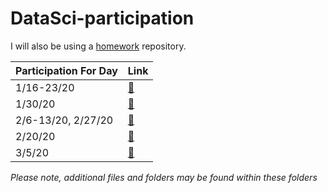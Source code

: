 # DataSci-participation

I will also be using a [homework](https://github.com/USF-Psych-DataSci-2020/DataSci-hw-ansley9521) repository. 

Participation For Day | Link
----------------|-------------
1/16-23/20 | [:file_folder:](https://github.com/ansley9521/DataSci-participation/tree/master/Day%201)
1/30/20 | [:file_folder:](https://github.com/ansley9521/DataSci-participation/tree/master/Plotting)
2/6-13/20, 2/27/20 | [:cowboy_hat_face:](https://github.com/ansley9521/DataSci-participation/tree/master/Wrangling)
2/20/20 | [:file_folder:](https://github.com/ansley9521/DataSci-participation/tree/master/Tidy%20Data%20and%20Pivoting)
3/5/20 | [:file_folder:](https://github.com/ansley9521/DataSci-participation/tree/master/data)


*Please note, additional files and folders may be found within these folders*
